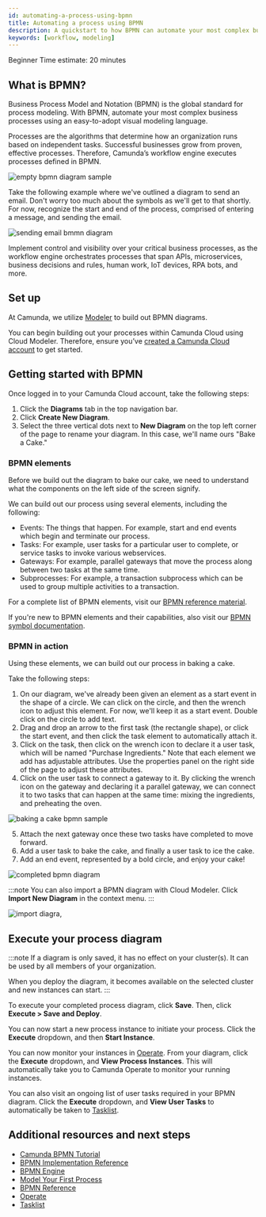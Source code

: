 ```yaml
---
id: automating-a-process-using-bpmn
title: Automating a process using BPMN
description: A quickstart to how BPMN can automate your most complex business processes using an easy-to-adopt visual modeling language.
keywords: [workflow, modeling]
---
```


<span class="badge badge--beginner">Beginner</span>
<span class="badge badge--medium">Time estimate: 20 minutes</span>

## What is BPMN?

Business Process Model and Notation (BPMN) is the global standard for process modeling. With BPMN, automate your most complex business processes using an easy-to-adopt visual modeling language.

Processes are the algorithms that determine how an organization runs based on independent tasks. Successful businesses grow from proven, effective processes. Therefore, Camunda’s workflow engine executes processes defined in BPMN.

![empty bpmn diagram sample](./img/automate-any-process-anywhere.png)

Take the following example where we've outlined a diagram to send an email. Don't worry too much about the symbols as we'll get to that shortly. For now, recognize the start and end of the process, comprised of entering a message, and sending the email.

![sending email bmmn diagram](./img/simple-bpmn-process.png)

Implement control and visibility over your critical business processes, as the workflow engine orchestrates processes that span APIs, microservices, business decisions and rules, human work, IoT devices, RPA bots, and more.

## Set up

At Camunda, we utilize [Modeler](../components/modeler/overview.md) to build out BPMN diagrams.

You can begin building out your processes within Camunda Cloud using Cloud Modeler. Therefore, ensure you’ve [created a Camunda Cloud account](getting-started/create-camunda-cloud-account.md) to get started.

## Getting started with BPMN

Once logged in to your Camunda Cloud account, take the following steps:

1. Click the **Diagrams** tab in the top navigation bar.
2. Click **Create New Diagram**.
3. Select the three vertical dots next to **New Diagram** on the top left corner of the page to rename your diagram. In this case, we'll name ours "Bake a Cake."

### BPMN elements

Before we build out the diagram to bake our cake, we need to understand what the components on the left side of the screen signify.

We can build out our process using several elements, including the following:

- Events: The things that happen. For example, start and end events which begin and terminate our process.
- Tasks: For example, user tasks for a particular user to complete, or service tasks to invoke various webservices.
- Gateways: For example, parallel gateways that move the process along between two tasks at the same time.
- Subprocesses: For example, a transaction subprocess which can be used to group multiple activities to a transaction.

For a complete list of BPMN elements, visit our [BPMN reference material](https://docs.camunda.org/manual/7.16/reference/bpmn20/).

If you're new to BPMN elements and their capabilities, also visit our [BPMN symbol documentation](https://camunda.com/bpmn/reference/).

### BPMN in action

Using these elements, we can build out our process in baking a cake.

Take the following steps:

1. On our diagram, we've already been given an element as a start event in the shape of a circle. We can click on the circle, and then the wrench icon to adjust this element. For now, we'll keep it as a start event. Double click on the circle to add text.
2. Drag and drop an arrow to the first task (the rectangle shape), or click the start event, and then click the task element to automatically attach it.
3. Click on the task, then click on the wrench icon to declare it a user task, which will be named "Purchase Ingredients." Note that each element we add has adjustable attributes. Use the properties panel on the right side of the page to adjust these attributes.
4. Click on the user task to connect a gateway to it. By clicking the wrench icon on the gateway and declaring it a parallel gateway, we can connect it to two tasks that can happen at the same time: mixing the ingredients, and preheating the oven.

![baking a cake bpmn sample](./img/bake-cake-bpmn.png)

5. Attach the next gateway once these two tasks have completed to move forward.
6. Add a user task to bake the cake, and finally a user task to ice the cake.
7. Add an end event, represented by a bold circle, and enjoy your cake!

![completed bpmn diagram](./img/complete-baking-cake-bpmn.png)

:::note
You can also import a BPMN diagram with Cloud Modeler. Click **Import New Diagram** in the context menu.
:::

![import diagra,](./img/import-diagram.png)

## Execute your process diagram

:::note
If a diagram is only saved, it has no effect on your cluster(s). It can be used by all members of your organization.

When you deploy the diagram, it becomes available on the selected cluster and new instances can start.
:::

To execute your completed process diagram, click **Save**. Then, click **Execute > Save and Deploy**.

You can now start a new process instance to initiate your process. Click the **Execute** dropdown, and then **Start Instance**.

You can now monitor your instances in [Operate](../components/operate/index.md). From your diagram, click the **Execute** dropdown, and **View Process Instances**. This will automatically take you to Camunda Operate to monitor your running instances.

You can also visit an ongoing list of user tasks required in your BPMN diagram. Click the **Execute** dropdown, and **View User Tasks** to automatically be taken to [Tasklist](../components/tasklist/introduction.md).

## Additional resources and next steps

- [Camunda BPMN Tutorial](https://camunda.com/bpmn/)
- [BPMN Implementation Reference](https://docs.camunda.org/manual/7.16/reference/bpmn20/)
- [BPMN Engine](https://camunda.com/products/camunda-platform/bpmn-engine/)
- [Model Your First Process](getting-started/model-your-first-process.md)
- [BPMN Reference](https://camunda.com/bpmn/reference/)
- [Operate](../components/operate/index.md)
- [Tasklist](../components/tasklist/introduction.md)